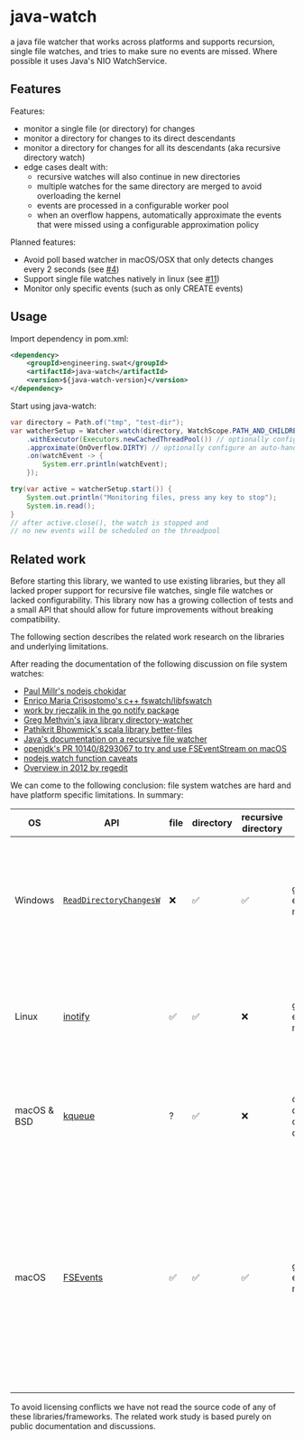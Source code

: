 # java-watch

a java file watcher that works across platforms and supports recursion, single file watches, and tries to make sure no events are missed. Where possible it uses Java's NIO WatchService.

## Features

Features:

- monitor a single file (or directory) for changes
- monitor a directory for changes to its direct descendants
- monitor a directory for changes for all its descendants (aka recursive directory watch)
- edge cases dealt with:
  - recursive watches will also continue in new directories
  - multiple watches for the same directory are merged to avoid overloading the kernel
  - events are processed in a configurable worker pool
  - when an overflow happens, automatically approximate the events that were
    missed using a configurable approximation policy

Planned features:

- Avoid poll based watcher in macOS/OSX that only detects changes every 2 seconds (see [#4](https://github.com/SWAT-engineering/java-watch/issues/4))
- Support single file watches natively in linux (see [#11](https://github.com/SWAT-engineering/java-watch/issues/11))
- Monitor only specific events (such as only CREATE events)

## Usage

Import dependency in pom.xml:

```xml
<dependency>
    <groupId>engineering.swat</groupId>
    <artifactId>java-watch</artifactId>
    <version>${java-watch-version}</version>
</dependency>
```

Start using java-watch:

```java
var directory = Path.of("tmp", "test-dir");
var watcherSetup = Watcher.watch(directory, WatchScope.PATH_AND_CHILDREN)
    .withExecutor(Executors.newCachedThreadPool()) // optionally configure a custom thread pool
    .approximate(OnOverflow.DIRTY) // optionally configure an auto-handler for overflows
    .on(watchEvent -> {
        System.err.println(watchEvent);
    });

try(var active = watcherSetup.start()) {
    System.out.println("Monitoring files, press any key to stop");
    System.in.read();
}
// after active.close(), the watch is stopped and
// no new events will be scheduled on the threadpool
```

## Related work

Before starting this library, we wanted to use existing libraries, but they all lacked proper support for recursive file watches, single file watches or lacked configurability. This library now has a growing collection of tests and a small API that should allow for future improvements without breaking compatibility.

The following section describes the related work research on the libraries and underlying limitations.

After reading the documentation of the following discussion on file system watches:

- [Paul Millr's nodejs chokidar](https://github.com/paulmillr/chokidar)
- [Enrico Maria Crisostomo's c++ fswatch/libfswatch](https://github.com/emcrisostomo/fswatch)
- [work by rjeczalik in the go notify package](https://pkg.go.dev/github.com/rjeczalik/notify)
- [Greg Methvin's java library directory-watcher](https://github.com/gmethvin/directory-watcher)
- [Pathikrit Bhowmick's scala library better-files](https://github.com/pathikrit/better-files)
- [Java's documentation on a recursive file watcher](https://docs.oracle.com/javase/tutorial/displayCode.html?code=https://docs.oracle.com/javase/tutorial/essential/io/examples/WatchDir.java)
- [openjdk's PR 10140/8293067 to try and use FSEventStream on macOS](https://github.com/openjdk/jdk/pull/10140)
- [nodejs watch function caveats](https://nodejs.org/docs/latest/api/fs.html#caveats)
- [Overview in 2012 by regedit](https://lists.qt-project.org/pipermail/development/2012-July/005279.html)

We can come to the following conclusion: file system watches are hard and have platform specific limitations.
In summary:

| OS | API | file | directory | recursive directory | overflow | network | notes|
| -- | -- | -- | --- | -- |---|--| -- |
| Windows | [`ReadDirectoryChangesW`](https://learn.microsoft.com/en-us/windows/win32/api/winbase/nf-winbase-readdirectorychangesw) | ❌ | ✅ | ✅ | generic error marker | some, error in case not supported | hard to correctly setup (there are multiple ways to get updates), can be chatty with it's events. can lock the directory it's monitoring. |
| Linux | [inotify](https://man7.org/linux/man-pages/man7/inotify.7.html) | ✅ | ✅ | ❌ | generic error marker | only local changes, no error | note that the new [fanotify](https://man7.org/linux/man-pages/man7/fanotify.7.html) supports recursive watches, but only at mount points, not for arbitrary directories. |
| macOS & BSD | [kqueue](https://man.freebsd.org/cgi/man.cgi?kqueue) | ? | ✅ | ❌ | can quickly run out of file descriptors | ? | implementing recursive directory watches this way will quickly run out of file descriptors |
| macOS | [FSEvents](https://developer.apple.com/documentation/coreservices/file_system_events) | ✅ |✅ | ✅ | generic error marker | ? | Some report it works great, but openjdk stopped doing this direction of the implementation as it consistently failed a test with a lot of IO operations and register and unregisters of watches. Reporting that the API would just stop reporting any events |

To avoid licensing conflicts we have not read the source code of any of these libraries/frameworks. The related work study is based purely on public documentation and discussions.
